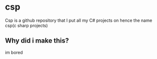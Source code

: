 # csp
Csp is a github repository that I put all my C# projects on hence the name csp(c sharp projects)
## Why did i make this?
im bored
